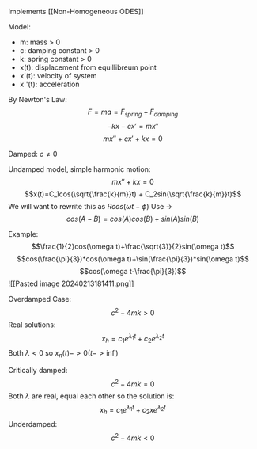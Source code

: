 Implements [[Non-Homogeneous ODES]]

Model:
- m: mass > 0
- c: damping constant > 0
- k: spring constant > 0
- x(t): displacement from equillibreum point
- x'(t): velocity of system
- x''(t): acceleration

By Newton's Law: $$F=ma = F_{spring}+F_{damping}$$$$-kx-cx'=mx''$$
$$mx''+cx'+kx=0$$

Damped: $c\neq0$

Undamped model, simple harmonic motion:
$$mx''+kx=0$$$$x(t)=C_1cos(\sqrt{\frac{k}{m}}t) + C_2sin(\sqrt{\frac{k}{m}}t)$$
We will want to rewrite this as $Rcos(\omega t-\phi)$
Use ->
$$cos(A-B)=cos(A)cos(B)+sin(A)sin(B)$$

Example:
$$\frac{1}{2}cos(\omega t)+\frac{\sqrt{3}}{2}sin(\omega t)$$
$$cos(\frac{\pi}{3})*cos(\omega t)+\sin(\frac{\pi}{3})*sin(\omega t)$$
$$cos(\omega t-\frac{\pi}{3})$$
![[Pasted image 20240213181411.png]]


Overdamped Case:
$$c^2-4mk>0$$ Real solutions:
$$x_h=c_1e^{\lambda_1t}+c_2e^{\lambda_2t}$$
Both $\lambda < 0$ so $x_n(t)->0 (t->\inf)$


Critically damped:
$$c^2-4mk=0$$
Both $\lambda$ are real, equal each other so the solution is:
$$x_h=c_1e^{\lambda_1t}+c_2xe^{\lambda_2t}$$
Underdamped:
$$c^2-4mk<0$$
